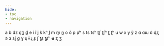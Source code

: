 ```yaml
---
hide:
- toc
- navigation
---
```

a
b
dz
d̠ʒ
d̪
e
i
ĩ
j
k
kʰ
l̪
m
m̥
n̪
o
õ
p
pʰ
s
ts
tsʰ
t̠ʃ
t̠ʃʰ
t̪
t̪ʰ
u
w
x
y
ỹ
z
ɑ
ɑɯ
ɑ̃
ɖʐ
ə
ɜ
ɜi̯
ɡ
ɣ
ɥ
ɨ
ɻ
ʂ
ʃ
ʈʂ
ʈʂʰ
ʉ
ʐ
ʒ
